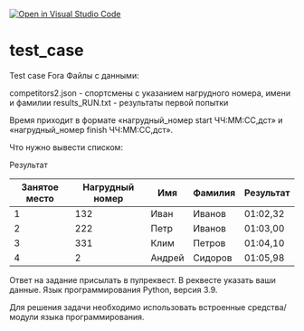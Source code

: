 [![Open in Visual Studio Code](https://classroom.github.com/assets/open-in-vscode-718a45dd9cf7e7f842a935f5ebbe5719a5e09af4491e668f4dbf3b35d5cca122.svg)](https://classroom.github.com/online_ide?assignment_repo_id=11548935&assignment_repo_type=AssignmentRepo)
# test_case
Test case Fora
Файлы с данными:

competitors2.json - спортсмены с указанием нагрудного номера, имени и фамилии
results_RUN.txt - результаты первой попытки
	




Время приходит в формате «нагрудный_номер start ЧЧ:ММ:СС,дст» и «нагрудный_номер finish ЧЧ:ММ:СС,дст».





Что нужно вывести списком:

Результат

| Занятое место | Нагрудный номер | Имя | Фамилия | Результат |
| --- | --- | --- | --- | --- |
| 1 | 132 | Иван | Иванов | 01:02,32 |
| 2 | 222 | Петр | Иванов | 01:03,00 |
| 3 | 331 | Клим | Петров | 01:04,10 |
| 4 | 2	| Андрей | Сидоров | 01:05,98 |


Ответ на задание присылать в пулреквест. В реквесте указать ваши данные.
Язык программирования Python, версия 3.9.

Для решения задачи необходимо использовать встроенные средства/модули языка программирования.
